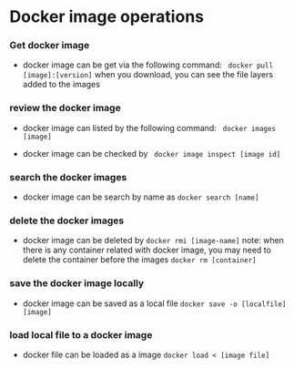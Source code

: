 # Docker image operations

### Get docker image

* docker image can be get via the following command:
` docker pull [image]:[version]`
when you download, you can see the file layers added to the images

### review the docker image
* docker image can listed by the following command:
` docker images [image]`

* docker image can be checked by
` docker image inspect [image id]`

### search the docker images
* docker image can be search by name as
`docker search [name]`

### delete the docker images
* docker image can be deleted by
`docker rmi [image-name]`
note: when there is any container related with docker image, you may need to delete the container before the images
`docker rm [container]`

### save the docker image locally
* docker image can be saved as a local file
`docker save -o [localfile] [image]`

### load local file to a docker image
* docker file can be loaded as a image
`docker load < [image file]`


